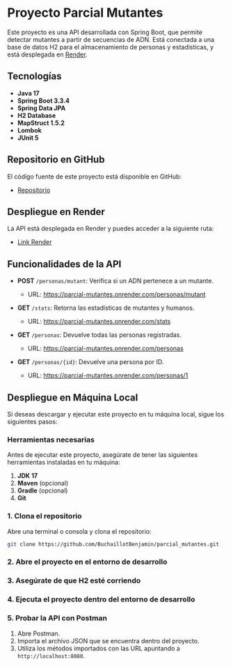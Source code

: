 # Proyecto Parcial Mutantes

Este proyecto es una API desarrollada con Spring Boot, que permite detectar mutantes a partir de secuencias de ADN. Está conectada a una base de datos H2 para el almacenamiento de personas y estadísticas, y está desplegada en [Render](https://parcial-mutantes.onrender.com/).

## Tecnologías

- **Java 17**
- **Spring Boot 3.3.4**
- **Spring Data JPA**
- **H2 Database**
- **MapStruct 1.5.2**
- **Lombok**
- **JUnit 5**

## Repositorio en GitHub

El código fuente de este proyecto está disponible en GitHub:

- [Repositorio](https://github.com/BuchaillotBenjamin/parcial_mutantes.git)

## Despliegue en Render

La API está desplegada en Render y puedes acceder a la siguiente ruta:

- [Link Render](https://parcial-mutantes.onrender.com/)

## Funcionalidades de la API
- **POST** `/personas/mutant`: Verifica si un ADN pertenece a un mutante.
  - URL: https://parcial-mutantes.onrender.com/personas/mutant
  
- **GET** `/stats`: Retorna las estadísticas de mutantes y humanos.
  - URL: https://parcial-mutantes.onrender.com/stats

- **GET** `/personas`: Devuelve todas las personas registradas.
  - URL: https://parcial-mutantes.onrender.com/personas

- **GET** `/personas/{id}`: Devuelve una persona por ID.
  - URL: https://parcial-mutantes.onrender.com/personas/1

## Despliegue en Máquina Local

Si deseas descargar y ejecutar este proyecto en tu máquina local, sigue los siguientes pasos:

### Herramientas necesarias

Antes de ejecutar este proyecto, asegúrate de tener las siguientes herramientas instaladas en tu máquina:

1. **JDK 17**
2. **Maven** (opcional) 
3. **Gradle** (opcional) 
4. **Git** 

### 1. Clona el repositorio

   Abre una terminal o consola y clona el repositorio:

   ```bash
   git clone https://github.com/BuchaillotBenjamin/parcial_mutantes.git
   ```

### 2. Abre el proyecto en el entorno de desarrollo 

### 3. Asegúrate de que H2 esté corriendo

### 4. Ejecuta el proyecto dentro del entorno de desarrollo

### 5. Probar la API con Postman

1. Abre Postman.
2. Importa el archivo JSON que se encuentra dentro del proyecto.
3. Utiliza los métodos importados con las URL apuntando a `http://localhost:8080`.

